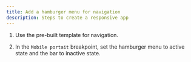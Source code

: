 ```yaml
---
title: Add a hamburger menu for navigation
description: Steps to create a responsive app
---
```


1. Use the pre-built template for navigation.

2. In the `Mobile portait` breakpoint, set the hamburger menu to active state and the bar to inactive state. 